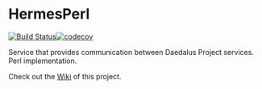 # HermesPerl
[![Build Status](https://travis-ci.org/daedalusproject/Hermes-Perl.svg?branch=develop)](https://travis-ci.org/daedalusproject/Hermes-Perl)[![codecov](https://codecov.io/gh/daedalusproject/Hermes-Perl/branch/develop/graph/badge.svg)](https://codecov.io/gh/daedalusproject/Hermes-Perl)

Service that provides communication between Daedalus Project services. Perl implementation.

Check out the [Wiki](https://github.com/daedalusproject/Hermes-Perl/wiki) of this project.
